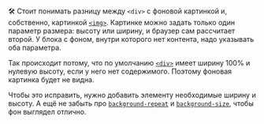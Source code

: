 🛠 Стоит понимать разницу между `<div>` с фоновой картинкой и, собственно, картинкой [`<img>`](/html/img). Картинке можно задать только один параметр размера: высоту или ширину, и браузер сам рассчитает второй. У блока с фоном, внутри которого нет контента, надо указывать оба параметра.

Так происходит потому, что по умолчанию [`<div>`](/html/div) имеет ширину 100% и нулевую высоту, если у него нет содержимого. Поэтому фоновая картинка будет не видна. 

Чтобы это исправить, нужно добавить элементу необходимые ширину и высоту. А ещё не забыть про [`background-repeat`](/css/background-repeat) и [`background-size`](/css/background-size), чтобы фон выглядел отлично.
